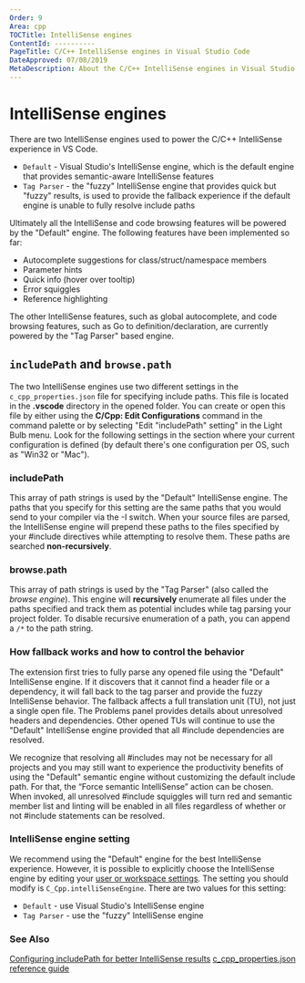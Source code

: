 ```yaml
---
Order: 9
Area: cpp
TOCTitle: IntelliSense engines
ContentId: ----------
PageTitle: C/C++ IntelliSense engines in Visual Studio Code
DateApproved: 07/08/2019
MetaDescription: About the C/C++ IntelliSense engines in Visual Studio Code
---
```


# IntelliSense engines

There are two IntelliSense engines used to power the C/C++ IntelliSense experience in VS Code.

* `Default` - Visual Studio's IntelliSense engine, which is the default engine that provides semantic-aware IntelliSense features
* `Tag Parser` - the "fuzzy" IntelliSense engine that provides quick but "fuzzy" results, is used to provide the fallback experience if the default engine is unable to fully resolve include paths

Ultimately all the IntelliSense and code browsing features will be powered by the "Default" engine. The following features have been implemented so far:

* Autocomplete suggestions for class/struct/namespace members
* Parameter hints
* Quick info (hover over tooltip)
* Error squiggles
* Reference highlighting

The other IntelliSense features, such as global autocomplete, and code browsing features, such as Go to definition/declaration, are currently powered by the "Tag Parser" based engine.

## `includePath` and `browse.path`

The two IntelliSense engines use two different settings in the `c_cpp_properties.json` file for specifying include paths. This file is located in the **.vscode** directory in the opened folder. You can create or open this file by either using the **C/Cpp: Edit Configurations** command in the command palette or by selecting "Edit "includePath" setting" in the Light Bulb menu. Look for the following settings in the section where your current configuration is defined (by default there's one configuration per OS, such as "Win32 or "Mac").

### includePath

This array of path strings is used by the "Default" IntelliSense engine. The paths that you specify for this setting are the same paths that you would send to your compiler via the -I switch. When your source files are parsed, the IntelliSense engine will prepend these paths to the files specified by your #include directives while attempting to resolve them. These paths are searched **non-recursively**.

### browse.path

This array of path strings is used by the "Tag Parser" (also called the *browse engine*). This engine will **recursively** enumerate all files under the paths specified and track them as potential includes while tag parsing your project folder. To disable recursive enumeration of a path, you can append a `/*` to the path string.

### How fallback works and how to control the behavior

The extension first tries to fully parse any opened file using the "Default" IntelliSense engine. If it discovers that it cannot find a header file or a dependency, it will fall back to the tag parser and provide the fuzzy IntelliSense behavior. The fallback affects a full translation unit (TU), not just a single open file. The Problems panel provides details about unresolved headers and dependencies. Other opened TUs will continue to use the "Default" IntelliSense engine provided that all #include dependencies are resolved.

We recognize that resolving all #includes may not be necessary for all projects and you may still want to experience the productivity benefits of using the "Default" semantic engine without customizing the default include path. For that, the “Force semantic IntelliSense” action can be chosen. When invoked, all unresolved #include squiggles will turn red and semantic member list and linting will be enabled in all files regardless of whether or not #include statements can be resolved.

### IntelliSense engine setting

We recommend using the "Default" engine for the best IntelliSense experience. However, it is possible to explicitly choose the IntelliSense engine by editing your [user or workspace settings](https://code.visualstudio.com/docs/getstarted/settings). The setting you should modify is `C_Cpp.intelliSenseEngine`. There are two values for this setting:

* `Default` - use Visual Studio's IntelliSense engine
* `Tag Parser` - use the "fuzzy" IntelliSense engine

### See Also

[Configuring includePath for better IntelliSense results](configure-intellisense-cpp.md)
[c_cpp_properties.json reference guide](c-cpp-properties-schema-reference.md)
